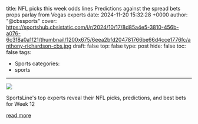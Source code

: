 title: NFL picks this week odds lines Predictions against the spread bets props parlay from Vegas experts
date: 2024-11-20 15:32:28 +0000
author: "@cbssports"
cover: https://sportshub.cbsistatic.com/i/r/2024/10/17/8d85a4e5-3810-456b-a076-6c3f8a0a1f21/thumbnail/1200x675/6eea2bfd204781766be66d4cce1776fc/anthony-richardson-cbs.jpg
draft: false
top: false
type: post
hide: false
toc: false
tags:
  - Sports
categories:
  - sports
---

![](https://sportshub.cbsistatic.com/i/r/2024/10/17/8d85a4e5-3810-456b-a076-6c3f8a0a1f21/thumbnail/1200x675/6eea2bfd204781766be66d4cce1776fc/anthony-richardson-cbs.jpg)

SportsLine's top experts reveal their NFL picks, predictions, and best bets for Week 12

[read more](https://www.cbssports.com/nfl/news/nfl-picks-this-week-odds-lines-predictions-against-the-spread-bets-props-parlay-from-vegas-experts/)
